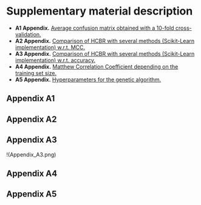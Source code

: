 # Supplementary material description

- **A1 Appendix.** [Average confusion matrix obtained with a 10-fold cross-validation.](#appendix-a1)
- **A2 Appendix.** [Comparison of HCBR with several methods (Scikit-Learn implementation) w.r.t.
MCC.](#appendix-a2)
- **A3 Appendix.** [Comparison of HCBR with several methods (Scikit-Learn implementation) w.r.t.
accuracy.](#appendix-a3)
- **A4 Appendix.** [Matthew Correlation Coefficient depending on the training set size.](#appendix-a4)
- **A5 Appendix.** [Hyperparameters for the genetic algorithm.](#appendix-a5)


## Appendix A1

## Appendix A2

## Appendix A3

!(Appendix_A3.png)

## Appendix A4

## Appendix A5
